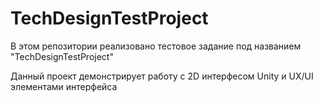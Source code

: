 # TechDesignTestProject
В этом репозитории реализовано тестовое задание под названием "TechDesignTestProject"

Данный проект демонстрирует работу с 2D интерфесом Unity и UX/UI элементами интерфейса
